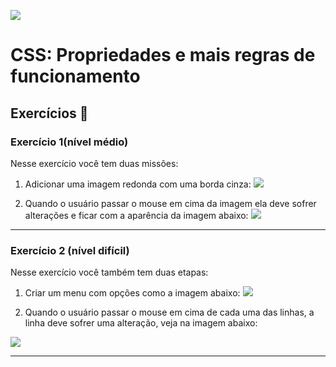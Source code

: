 ![](https://i.imgur.com/xG74tOh.png)

# CSS: Propriedades e mais regras de funcionamento

## Exercícios 🏫

### Exercício 1(nível médio)

Nesse exercício você tem duas missões:

1. Adicionar uma imagem redonda com uma borda cinza:
   ![](https://imgur.com/XgihdMD.png)

2. Quando o usuário passar o mouse em cima da imagem ela deve sofrer alterações e ficar com a aparência da imagem abaixo:
   ![](https://imgur.com/tUeEbQs.png)

---

### Exercício 2 (nível difícil)

Nesse exercício você também tem duas etapas:

1. Criar um menu com opções como a imagem abaixo:
   ![](https://i.imgur.com/DUQrvQs.png)

2. Quando o usuário passar o mouse em cima de cada uma das linhas, a linha deve sofrer uma alteração, veja na imagem abaixo:

![](https://i.imgur.com/8VvYBDi.png)

---
